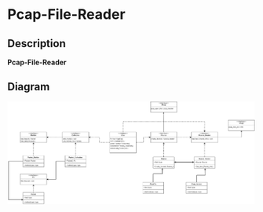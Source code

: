 # Pcap-File-Reader
## Description
**Pcap-File-Reader**
## Diagram
![Alt text](/Document/flowchart.png "Diagram")
